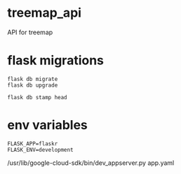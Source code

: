 # treemap_api
API for treemap

# flask migrations
```
flask db migrate
flask db upgrade
```


`flask db stamp head`

# env variables
```
FLASK_APP=flaskr
FLASK_ENV=development
```

/usr/lib/google-cloud-sdk/bin/dev_appserver.py app.yaml

